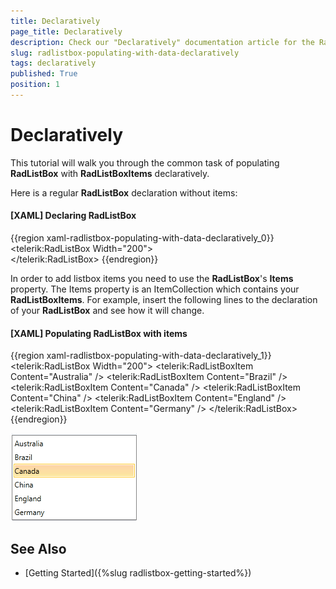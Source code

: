 ```yaml
---
title: Declaratively
page_title: Declaratively
description: Check our "Declaratively" documentation article for the RadListBox WPF control.
slug: radlistbox-populating-with-data-declaratively
tags: declaratively
published: True
position: 1
---
```


# Declaratively

This tutorial will walk you through the common task of populating __RadListBox__ with __RadListBoxItems__ declaratively.		

Here is a regular __RadListBox__ declaration without items:

#### __[XAML]  Declaring RadListBox__

{{region xaml-radlistbox-populating-with-data-declaratively_0}}
	<telerik:RadListBox  Width="200">			
	</telerik:RadListBox>
{{endregion}}

In order to add listbox items you need to use the __RadListBox__'s __Items__ property. The Items property is an ItemCollection which contains your __RadListBoxItems__. For example, insert the following lines to the declaration of your __RadListBox__ and see how it will change.

#### __[XAML]  Populating RadListBox with items__

{{region xaml-radlistbox-populating-with-data-declaratively_1}}
	<telerik:RadListBox  Width="200">
		<telerik:RadListBoxItem Content="Australia" />
		<telerik:RadListBoxItem Content="Brazil" />
		<telerik:RadListBoxItem Content="Canada" />
		<telerik:RadListBoxItem Content="China" />
		<telerik:RadListBoxItem Content="England" />
		<telerik:RadListBoxItem Content="Germany" />
	</telerik:RadListBox>
{{endregion}}

![radlistbox populatingwithdata declaratively](images/radlistbox_populatingwithdata_declaratively.png)

## See Also

 * [Getting Started]({%slug radlistbox-getting-started%})
